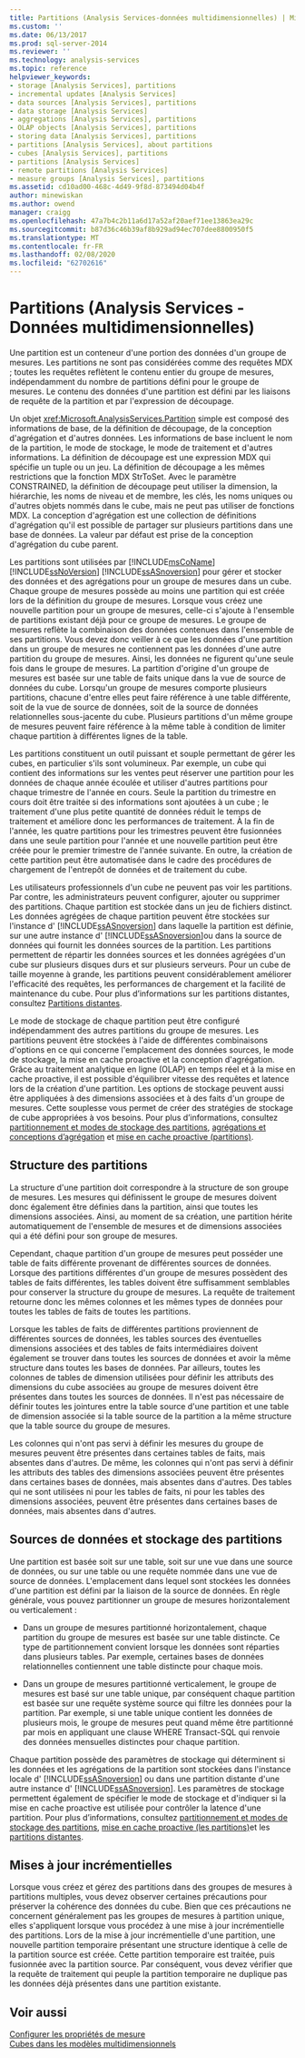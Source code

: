 ```yaml
---
title: Partitions (Analysis Services-données multidimensionnelles) | Microsoft Docs
ms.custom: ''
ms.date: 06/13/2017
ms.prod: sql-server-2014
ms.reviewer: ''
ms.technology: analysis-services
ms.topic: reference
helpviewer_keywords:
- storage [Analysis Services], partitions
- incremental updates [Analysis Services]
- data sources [Analysis Services], partitions
- data storage [Analysis Services]
- aggregations [Analysis Services], partitions
- OLAP objects [Analysis Services], partitions
- storing data [Analysis Services], partitions
- partitions [Analysis Services], about partitions
- cubes [Analysis Services], partitions
- partitions [Analysis Services]
- remote partitions [Analysis Services]
- measure groups [Analysis Services], partitions
ms.assetid: cd10ad00-468c-4d49-9f8d-873494d04b4f
author: minewiskan
ms.author: owend
manager: craigg
ms.openlocfilehash: 47a7b4c2b11a6d17a52af20aef71ee13863ea29c
ms.sourcegitcommit: b87d36c46b39af8b929ad94ec707dee8800950f5
ms.translationtype: MT
ms.contentlocale: fr-FR
ms.lasthandoff: 02/08/2020
ms.locfileid: "62702616"
---
```

# <a name="partitions-analysis-services---multidimensional-data"></a>Partitions (Analysis Services - Données multidimensionnelles)
  Une partition est un conteneur d'une portion des données d'un groupe de mesures. Les partitions ne sont pas considérées comme des requêtes MDX ; toutes les requêtes reflètent le contenu entier du groupe de mesures, indépendamment du nombre de partitions défini pour le groupe de mesures. Le contenu des données d'une partition est défini par les liaisons de requête de la partition et par l'expression de découpage.  
  
 Un objet <xref:Microsoft.AnalysisServices.Partition> simple est composé des informations de base, de la définition de découpage, de la conception d'agrégation et d'autres données. Les informations de base incluent le nom de la partition, le mode de stockage, le mode de traitement et d'autres informations. La définition de découpage est une expression MDX qui spécifie un tuple ou un jeu. La définition de découpage a les mêmes restrictions que la fonction MDX StrToSet. Avec le paramètre CONSTRAINED, la définition de découpage peut utiliser la dimension, la hiérarchie, les noms de niveau et de membre, les clés, les noms uniques ou d'autres objets nommés dans le cube, mais ne peut pas utiliser de fonctions MDX. La conception d'agrégation est une collection de définitions d'agrégation qu'il est possible de partager sur plusieurs partitions dans une base de données. La valeur par défaut est prise de la conception d'agrégation du cube parent.  
  
 Les partitions sont utilisées par [!INCLUDE[msCoName](../../includes/msconame-md.md)] [!INCLUDE[ssNoVersion](../../includes/ssnoversion-md.md)] [!INCLUDE[ssASnoversion](../../includes/ssasnoversion-md.md)] pour gérer et stocker des données et des agrégations pour un groupe de mesures dans un cube. Chaque groupe de mesures possède au moins une partition qui est créée lors de la définition du groupe de mesures. Lorsque vous créez une nouvelle partition pour un groupe de mesures, celle-ci s'ajoute à l'ensemble de partitions existant déjà pour ce groupe de mesures. Le groupe de mesures reflète la combinaison des données contenues dans l'ensemble de ses partitions. Vous devez donc veiller à ce que les données d'une partition dans un groupe de mesures ne contiennent pas les données d'une autre partition du groupe de mesures. Ainsi, les données ne figurent qu'une seule fois dans le groupe de mesures. La partition d'origine d'un groupe de mesures est basée sur une table de faits unique dans la vue de source de données du cube. Lorsqu'un groupe de mesures comporte plusieurs partitions, chacune d'entre elles peut faire référence à une table différente, soit de la vue de source de données, soit de la source de données relationnelles sous-jacente du cube. Plusieurs partitions d'un même groupe de mesures peuvent faire référence à la même table à condition de limiter chaque partition à différentes lignes de la table.  
  
 Les partitions constituent un outil puissant et souple permettant de gérer les cubes, en particulier s'ils sont volumineux. Par exemple, un cube qui contient des informations sur les ventes peut réserver une partition pour les données de chaque année écoulée et utiliser d'autres partitions pour chaque trimestre de l'année en cours. Seule la partition du trimestre en cours doit être traitée si des informations sont ajoutées à un cube ; le traitement d'une plus petite quantité de données réduit le temps de traitement et améliore donc les performances de traitement. À la fin de l'année, les quatre partitions pour les trimestres peuvent être fusionnées dans une seule partition pour l'année et une nouvelle partition peut être créée pour le premier trimestre de l'année suivante. En outre, la création de cette partition peut être automatisée dans le cadre des procédures de chargement de l'entrepôt de données et de traitement du cube.  
  
 Les utilisateurs professionnels d'un cube ne peuvent pas voir les partitions. Par contre, les administrateurs peuvent configurer, ajouter ou supprimer des partitions. Chaque partition est stockée dans un jeu de fichiers distinct. Les données agrégées de chaque partition peuvent être stockées sur l'instance d' [!INCLUDE[ssASnoversion](../../includes/ssasnoversion-md.md)] dans laquelle la partition est définie, sur une autre instance d' [!INCLUDE[ssASnoversion](../../includes/ssasnoversion-md.md)]ou dans la source de données qui fournit les données sources de la partition. Les partitions permettent de répartir les données sources et les données agrégées d'un cube sur plusieurs disques durs et sur plusieurs serveurs. Pour un cube de taille moyenne à grande, les partitions peuvent considérablement améliorer l'efficacité des requêtes, les performances de chargement et la facilité de maintenance du cube. Pour plus d’informations sur les partitions distantes, consultez [Partitions distantes](partitions-remote-partitions.md).  
  
 Le mode de stockage de chaque partition peut être configuré indépendamment des autres partitions du groupe de mesures. Les partitions peuvent être stockées à l'aide de différentes combinaisons d'options en ce qui concerne l'emplacement des données sources, le mode de stockage, la mise en cache proactive et la conception d'agrégation. Grâce au traitement analytique en ligne (OLAP) en temps réel et à la mise en cache proactive, il est possible d'équilibrer vitesse des requêtes et latence lors de la création d'une partition. Les options de stockage peuvent aussi être appliquées à des dimensions associées et à des faits d'un groupe de mesures. Cette souplesse vous permet de créer des stratégies de stockage de cube appropriées à vos besoins. Pour plus d’informations, consultez [partitionnement et modes de stockage des partitions](partitions-partition-storage-modes-and-processing.md), [agrégations et conceptions d’agrégation](aggregations-and-aggregation-designs.md) et [mise en cache proactive &#40;partitions&#41;](partitions-proactive-caching.md).  
  
## <a name="partition-structure"></a>Structure des partitions  
 La structure d'une partition doit correspondre à la structure de son groupe de mesures. Les mesures qui définissent le groupe de mesures doivent donc également être définies dans la partition, ainsi que toutes les dimensions associées. Ainsi, au moment de sa création, une partition hérite automatiquement de l'ensemble de mesures et de dimensions associées qui a été défini pour son groupe de mesures.  
  
 Cependant, chaque partition d'un groupe de mesures peut posséder une table de faits différente provenant de différentes sources de données. Lorsque des partitions différentes d'un groupe de mesures possèdent des tables de faits différentes, les tables doivent être suffisamment semblables pour conserver la structure du groupe de mesures. La requête de traitement retourne donc les mêmes colonnes et les mêmes types de données pour toutes les tables de faits de toutes les partitions.  
  
 Lorsque les tables de faits de différentes partitions proviennent de différentes sources de données, les tables sources des éventuelles dimensions associées et des tables de faits intermédiaires doivent également se trouver dans toutes les sources de données et avoir la même structure dans toutes les bases de données. Par ailleurs, toutes les colonnes de tables de dimension utilisées pour définir les attributs des dimensions du cube associées au groupe de mesures doivent être présentes dans toutes les sources de données. Il n'est pas nécessaire de définir toutes les jointures entre la table source d'une partition et une table de dimension associée si la table source de la partition a la même structure que la table source du groupe de mesures.  
  
 Les colonnes qui n'ont pas servi à définir les mesures du groupe de mesures peuvent être présentes dans certaines tables de faits, mais absentes dans d'autres. De même, les colonnes qui n'ont pas servi à définir les attributs des tables des dimensions associées peuvent être présentes dans certaines bases de données, mais absentes dans d'autres. Des tables qui ne sont utilisées ni pour les tables de faits, ni pour les tables des dimensions associées, peuvent être présentes dans certaines bases de données, mais absentes dans d'autres.  
  
## <a name="data-sources-and-partition-storage"></a>Sources de données et stockage des partitions  
 Une partition est basée soit sur une table, soit sur une vue dans une source de données, ou sur une table ou une requête nommée dans une vue de source de données. L'emplacement dans lequel sont stockées les données d'une partition est défini par la liaison de la source de données. En règle générale, vous pouvez partitionner un groupe de mesures horizontalement ou verticalement :  
  
-   Dans un groupe de mesures partitionné horizontalement, chaque partition du groupe de mesures est basée sur une table distincte. Ce type de partitionnement convient lorsque les données sont réparties dans plusieurs tables. Par exemple, certaines bases de données relationnelles contiennent une table distincte pour chaque mois.  
  
-   Dans un groupe de mesures partitionné verticalement, le groupe de mesures est basé sur une table unique, par conséquent chaque partition est basée sur une requête système source qui filtre les données pour la partition. Par exemple, si une table unique contient les données de plusieurs mois, le groupe de mesures peut quand même être partitionné par mois en appliquant une clause WHERE Transact-SQL qui renvoie des données mensuelles distinctes pour chaque partition.  
  
 Chaque partition possède des paramètres de stockage qui déterminent si les données et les agrégations de la partition sont stockées dans l'instance locale d' [!INCLUDE[ssASnoversion](../../includes/ssasnoversion-md.md)] ou dans une partition distante d'une autre instance d' [!INCLUDE[ssASnoversion](../../includes/ssasnoversion-md.md)]. Les paramètres de stockage permettent également de spécifier le mode de stockage et d'indiquer si la mise en cache proactive est utilisée pour contrôler la latence d'une partition. Pour plus d’informations, consultez [partitionnement et modes de stockage des partitions](partitions-partition-storage-modes-and-processing.md), [mise en cache proactive &#40;les partitions&#41;](partitions-proactive-caching.md)et les [partitions distantes](partitions-remote-partitions.md).  
  
## <a name="incremental-updates"></a>Mises à jour incrémentielles  
 Lorsque vous créez et gérez des partitions dans des groupes de mesures à partitions multiples, vous devez observer certaines précautions pour préserver la cohérence des données du cube. Bien que ces précautions ne concernent généralement pas les groupes de mesures à partition unique, elles s'appliquent lorsque vous procédez à une mise à jour incrémentielle des partitions. Lors de la mise à jour incrémentielle d'une partition, une nouvelle partition temporaire présentant une structure identique à celle de la partition source est créée. Cette partition temporaire est traitée, puis fusionnée avec la partition source. Par conséquent, vous devez vérifier que la requête de traitement qui peuple la partition temporaire ne duplique pas les données déjà présentes dans une partition existante.  
  
## <a name="see-also"></a>Voir aussi  
 [Configurer les propriétés de mesure](../multidimensional-models/configure-measure-properties.md)   
 [Cubes dans les modèles multidimensionnels](../multidimensional-models/cubes-in-multidimensional-models.md)  
  
  
